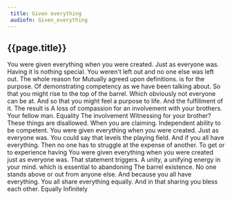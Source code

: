 ```yaml
---
 title: Given everything
 audiofn: Given_everything
---
```


## {{page.title}}

You were given everything when you were created. Just as everyone was.
Having it Is nothing special. You weren't left out and no one else was
left out. The whole reason for Mutually agreed upon definitions. is for
the purpose. Of demonstrating competency as we have been talking about.
So that you might rise to the top of the barrel. Which obviously not
everyone can be at. And so that you might feel a purpose to life. And
the fulfillment of it. The result is A loss of compassion for an
involvement with your brothers. Your fellow man. Equality The
involvement Witnessing for your brother? These things are disallowed.
When you are claiming. Independent ability to be competent. You were
given everything when you were created. Just as everyone was. You could
say that levels the playing field. And if you all have everything. Then
no one has to struggle at the expense of another. To get or to
experience having You were given everything when you were created just
as everyone was. That statement triggers. A unity, a unifying energy in
your mind. which is essential to abandoning The barrel existence. No one
stands above or out from anyone else. And because you all have
everything. You all share everything equally. And in that sharing you
bless each other. Equally Infinitely

